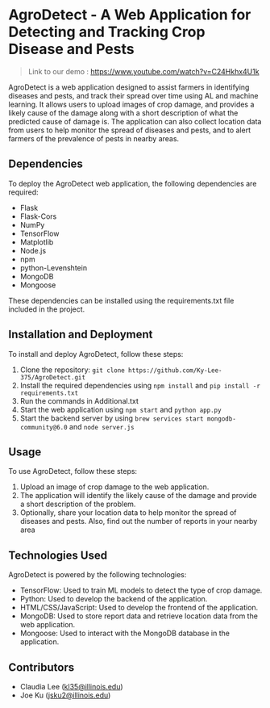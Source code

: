# AgroDetect - A Web Application for Detecting and Tracking Crop Disease and Pests
 > Link to our demo : https://www.youtube.com/watch?v=C24Hkhx4U1k


AgroDetect is a web application designed to assist farmers in identifying diseases and pests, and track their spread over time using AL and machine learning. It allows users to upload images of crop damage, and provides a likely cause of the damage along with a short description of what the predicted cause of damage is. The application can also collect location data from users to help monitor the spread of diseases and pests, and to alert farmers of the prevalence of pests in nearby areas.

## Dependencies
To deploy the AgroDetect web application, the following dependencies are required:

- Flask
- Flask-Cors
- NumPy
- TensorFlow
- Matplotlib
- Node.js
- npm
- python-Levenshtein
- MongoDB
- Mongoose

These dependencies can be installed using the requirements.txt file included in the project.

## Installation and Deployment
To install and deploy AgroDetect, follow these steps:

1. Clone the repository: `git clone https://github.com/Ky-Lee-375/AgroDetect.git`
2. Install the required dependencies using `npm install` and `pip install -r requirements.txt`
3. Run the commands in Additional.txt
3. Start the web application using `npm start` and `python app.py`
4. Start the backend server by using `brew services start mongodb-community@6.0` and `node server.js`

## Usage
To use AgroDetect, follow these steps:

1. Upload an image of crop damage to the web application.
2. The application will identify the likely cause of the damage and provide a short description of the problem.
3. Optionally, share your location data to help monitor the spread of diseases and pests. Also, find out the number of reports in your nearby area

## Technologies Used
AgroDetect is powered by the following technologies:

- TensorFlow: Used to train ML models to detect the type of crop damage.
- Python: Used to develop the backend of the application.
- HTML/CSS/JavaScript: Used to develop the frontend of the application.
- MongoDB: Used to store report data and retrieve location data from the web application.
- Mongoose: Used to interact with the MongoDB database in the application.

## Contributors
- Claudia Lee (kl35@illinois.edu)
- Joe Ku (jsku2@illinois.edu)
